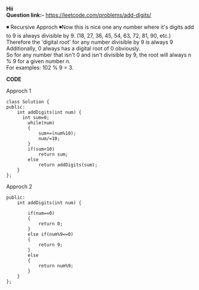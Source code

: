 **Hii**<br>
**Question link:-** https://leetcode.com/problems/add-digits/

◾ Recursive Approch
◾Now this is nice one any number where it's digits add to 9 is always divisible by 9. (18, 27, 36, 45, 54, 63, 72, 81, 90, etc.)<br> Therefore the 'digital root' for any number divisible by 9 is always 9<br>
Additionally, 0 always has a digital root of 0 obviously.<br>
So for any number that isn't 0 and isn't divisible by 9, the root will always n % 9 for a given number n.<br>
For examples: 
102 % 9 = 3.

**CODE**

Approch 1
```
class Solution {
public:
    int addDigits(int num) {
      int sum=0;
        while(num)
        {
            sum+=(num%10);
            num/=10;
        }
        if(sum<10)
            return sum;
        else
            return addDigits(sum);
    }
};
```

Approch 2
```class Solution {
public:
    int addDigits(int num) {
        
        if(num==0)
        {
            return 0;
        }
        else if(num%9==0)
        {
            return 9;
        }
        else
        {
            return num%9;
        }
    }
};
```
